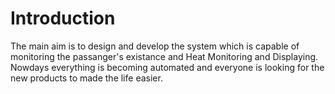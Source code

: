 # Introduction
The main aim is to design and develop the system which is capable of monitoring the passanger's existance and Heat Monitoring and Displaying.<br/>
Nowdays everything is becoming automated and everyone is looking for the new products to made the life easier.
